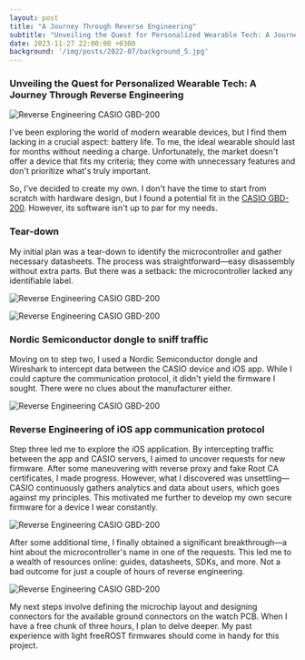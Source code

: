 ```yaml
---
layout: post
title: "A Journey Through Reverse Engineering"
subtitle: "Unveiling the Quest for Personalized Wearable Tech: A Journey Through Reverse Engineering"
date: 2023-11-27 22:00:00 +0300
background: '/img/posts/2022-07/background_5.jpg'
---
```

### Unveiling the Quest for Personalized Wearable Tech: A Journey Through Reverse Engineering
![Reverse Engineering CASIO GBD-200](https://octadero.com/img/posts/2023-11/reverse-engineering/casio-g-shock.jpg "Reverse Engineering CASIO GBD-200")

I've been exploring the world of modern wearable devices, but I find them lacking in a crucial aspect: battery life. To me, the ideal wearable should last for months without needing a charge. Unfortunately, the market doesn't offer a device that fits my criteria; they come with unnecessary features and don't prioritize what's truly important.

So, I've decided to create my own. I don't have the time to start from scratch with hardware design, but I found a potential fit in the [CASIO GBD-200](https://www.casio.com/intl/watches/gshock/product.GBD-200UU-9/). However, its software isn't up to par for my needs.

### Tear-down

My initial plan was a tear-down to identify the microcontroller and gather necessary datasheets. The process was straightforward—easy disassembly without extra parts. But there was a setback: the microcontroller lacked any identifiable label.

![Reverse Engineering CASIO GBD-200](https://octadero.com/img/posts/2023-11/reverse-engineering/IMG_3260.png "Tear-down CASIO GBD-200")

![Reverse Engineering CASIO GBD-200](https://octadero.com/img/posts/2023-11/reverse-engineering/IMG_3263.png "Tear-down CASIO GBD-200")


### Nordic Semiconductor dongle to sniff traffic

Moving on to step two, I used a Nordic Semiconductor dongle and Wireshark to intercept data between the CASIO device and iOS app. While I could capture the communication protocol, it didn't yield the firmware I sought. There were no clues about the manufacturer either.

![Reverse Engineering CASIO GBD-200](https://octadero.com/img/posts/2023-11/reverse-engineering/Nordic.png "Nordic Semiconductor dongle")

### Reverse Engineering of iOS app communication protocol

Step three led me to explore the iOS application. By intercepting traffic between the app and CASIO servers, I aimed to uncover requests for new firmware. After some maneuvering with reverse proxy and fake Root CA certificates, I made progress. However, what I discovered was unsettling—CASIO continuously gathers analytics and data about users, which goes against my principles. This motivated me further to develop my own secure firmware for a device I wear constantly.

![Reverse Engineering CASIO GBD-200](https://octadero.com/img/posts/2023-11/reverse-engineering/burp.png "Burp proxy intereptor")


After some additional time, I finally obtained a significant breakthrough—a hint about the microcontroller's name in one of the requests. This led me to a wealth of resources online: guides, datasheets, SDKs, and more. Not a bad outcome for just a couple of hours of reverse engineering.

![Reverse Engineering CASIO GBD-200](https://octadero.com/img/posts/2023-11/reverse-engineering/da14531.png "Burp proxy intereptor")

My next steps involve defining the microchip layout and designing connectors for the available ground connectors on the watch PCB. When I have a free chunk of three hours, I plan to delve deeper. My past experience with light freeROST firmwares should come in handy for this project.
